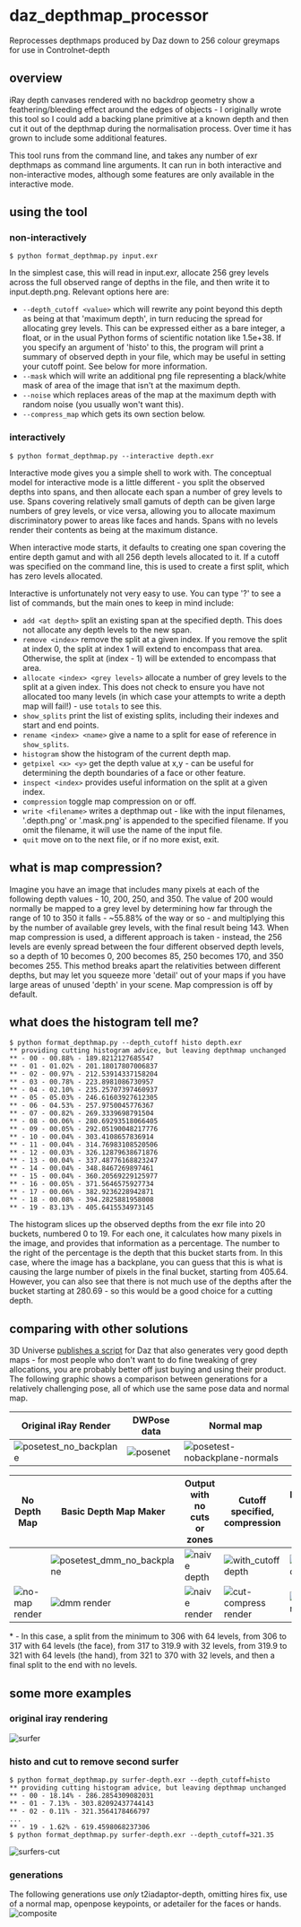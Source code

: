 # daz_depthmap_processor
Reprocesses depthmaps produced by Daz down to 256 colour greymaps for use in Controlnet-depth

## overview
iRay depth canvases rendered with no backdrop geometry show a feathering/bleeding effect around the edges of objects - I originally wrote this tool so I could add a backing plane primitive at a known depth and then cut it out of the depthmap during the normalisation process. Over time it has grown to include some additional features.

This tool runs from the command line, and takes any number of exr depthmaps as command line arguments. It can run in both interactive and non-interactive modes, although some features are only available in the interactive mode.

## using the tool
### non-interactively
```
$ python format_depthmap.py input.exr
```
In the simplest case, this will read in input.exr, allocate 256 grey levels across the full observed range of depths in the file, and then write it to input.depth.png. Relevant options here are:
* `--depth_cutoff <value>` which will rewrite any point beyond this depth as being at that 'maximum depth', in turn reducing the spread for allocating grey levels. This can be expressed either as a bare integer, a float, or in the usual Python forms of scientific notation like 1.5e+38. If you specify an argument of 'histo' to this, the program will print a summary of observed depth in your file, which may be useful in setting your cutoff point.  See below for more information.
* `--mask` which will write an additional png file representing a black/white mask of area of the image that isn't at the maximum depth.
* `--noise` which replaces areas of the map at the maximum depth with random noise (you usually won't want this).
* `--compress_map` which gets its own section below.
### interactively
```
$ python format_depthmap.py --interactive depth.exr
```
Interactive mode gives you a simple shell to work with. The conceptual model for interactive mode is a little different - you split the observed depths into spans, and then allocate each span a number of grey levels to use. Spans covering relatively small gamuts of depth can be given large numbers of grey levels, or vice versa, allowing you to allocate maximum discriminatory power to areas like faces and hands. Spans with no levels render their contents as being at the maximum distance.

When interactive mode starts, it defaults to creating one span covering the entire depth gamut and with all 256 depth levels allocated to it. If a cutoff was specified on the command line, this is used to create a first split, which has zero levels allocated.

Interactive is unfortunately not very easy to use. You can type '?' to see a list of commands, but the main ones to keep in mind include:
* `add <at depth>` split an existing span at the specified depth. This does not allocate any depth levels to the new span.
* `remove <index>` remove the split at a given index. If you remove the split at index 0, the split at index 1 will extend to encompass that area. Otherwise, the split at (index - 1) will be extended to encompass that area.
* `allocate <index> <grey levels>` allocate a number of grey levels to the split at a given index. This does not check to ensure you have not allocated too many levels (in which case your attempts to write a depth map will fail!) - use `totals` to see this.
* `show_splits` print the list of existing splits, including their indexes and start and end points.
* `rename <index> <name>` give a name to a split for ease of reference in `show_splits`.
* `histogram` show the histogram of the current depth map.
* `getpixel <x> <y>` get the depth value at x,y - can be useful for determining the depth boundaries of a face or other feature.
* `inspect <index>` provides useful information on the split at a given index.
* `compression` toggle map compression on or off.
* `write <filename>` writes a depthmap out - like with the input filenames, '.depth.png' or '.mask.png' is appended to the specified filename. If you omit the filename, it will use the name of the input file.
* `quit` move on to the next file, or if no more exist, exit.

## what is map compression?
Imagine you have an image that includes many pixels at each of the following depth values - 10, 200, 250, and 350. The value of 200 would normally be mapped to a grey level by determining how far through the range of 10 to 350 it falls - ~55.88% of the way or so - and multiplying this by the number of available grey levels, with the final result being 143. When map compression is used, a different approach is taken - instead, the 256 levels are evenly spread between the four different observed depth levels, so a depth of 10 becomes 0, 200 becomes 85, 250 becomes 170, and 350 becomes 255. This method breaks apart the relativities between different depths, but may let you squeeze more 'detail' out of your maps if you have large areas of unused 'depth' in your scene. Map compression is off by default.

## what does the histogram tell me?
```
$ python format_depthmap.py --depth_cutoff histo depth.exr
** providing cutting histogram advice, but leaving depthmap unchanged
** - 00 - 00.88% - 189.8212127685547
** - 01 - 01.02% - 201.18017807006837
** - 02 - 00.97% - 212.53914337158204
** - 03 - 00.78% - 223.8981086730957
** - 04 - 02.10% - 235.25707397460937
** - 05 - 05.03% - 246.61603927612305
** - 06 - 04.53% - 257.9750045776367
** - 07 - 00.82% - 269.3339698791504
** - 08 - 00.06% - 280.69293518066405
** - 09 - 00.05% - 292.05190048217776
** - 10 - 00.04% - 303.4108657836914
** - 11 - 00.04% - 314.76983108520506
** - 12 - 00.03% - 326.12879638671876
** - 13 - 00.04% - 337.48776168823247
** - 14 - 00.04% - 348.8467269897461
** - 15 - 00.04% - 360.20569229125977
** - 16 - 00.05% - 371.5646575927734
** - 17 - 00.06% - 382.9236228942871
** - 18 - 00.08% - 394.2825881958008
** - 19 - 83.13% - 405.6415534973145
```
The histogram slices up the observed depths from the exr file into 20 buckets, numbered 0 to 19. For each one, it calculates how many pixels in the image, and provides that information as a percentage. The number to the right of the percentage is the depth that this bucket starts from. In this case, where the image has a backplane, you can guess that this is what is causing the large number of pixels in the final bucket, starting from 405.64. However, you can also see that there is not much use of the depths after the bucket starting at 280.69 - so this would be a good choice for a cutting depth.

## comparing with other solutions
3D Universe [publishes a script](https://www.daz3d.com/basic-depth-map-maker-for-daz-studio) for Daz that also generates very good depth maps - for most people who don't want to do fine tweaking of grey allocations, you are probably better off just buying and using their product. The following graphic shows a comparison between generations for a relatively challenging pose, all of which use the same pose data and normal map.

|Original iRay Render|DWPose data|Normal map|
|-|-|-|
|![posetest_no_backplane](https://github.com/curiousjp/daz_depthmap_processor/assets/48515264/6c82e183-c6c7-4005-993c-f38054ce58b2)|![posenet](https://github.com/curiousjp/daz_depthmap_processor/assets/48515264/44ef0655-bb53-4278-b172-4e15a4e7ada7)|![posetest-nobackplane-normals](https://github.com/curiousjp/daz_depthmap_processor/assets/48515264/af0f0535-41e7-4799-bf34-cb5f99f0abf6)|

|No Depth Map|Basic Depth Map Maker|Output with no cuts or zones|Cutoff specified, compression|Manually-specified depth zones\*|
|-|-|-|-|-|
||![posetest_dmm_no_backplane](https://github.com/curiousjp/daz_depthmap_processor/assets/48515264/57d1b358-bfb6-46ce-85f2-4ca42ece9c94)|![naive depth](https://github.com/curiousjp/daz_depthmap_processor/assets/48515264/da707cd9-e022-44c9-ae75-3b5c12aba8b7)|![with_cutoff depth](https://github.com/curiousjp/daz_depthmap_processor/assets/48515264/17c99ddc-9b50-471b-85cd-17a9dbe992e4)|![balancer depth](https://github.com/curiousjp/daz_depthmap_processor/assets/48515264/06d800ff-6913-4b20-b3b8-44f46d5ef36d)|
|![no-map render](https://github.com/curiousjp/daz_depthmap_processor/assets/48515264/60e27d20-28d3-423f-a647-dd8a987b4893)|![dmm render](https://github.com/curiousjp/daz_depthmap_processor/assets/48515264/7e593e8a-8929-4e4b-8a64-f3f375749cd6)|![naive render](https://github.com/curiousjp/daz_depthmap_processor/assets/48515264/115389b1-39cb-4e9a-9b62-e7711e611697)|![cut-compress render](https://github.com/curiousjp/daz_depthmap_processor/assets/48515264/698a5e9e-0110-4e68-8824-e0feed43bcc8)|![balancer render](https://github.com/curiousjp/daz_depthmap_processor/assets/48515264/afe5c6a9-5291-4713-8ba2-2a96c7345d8e)|

\* - In this case, a split from the minimum to 306 with 64 levels, from 306 to 317 with 64 levels (the face), from 317 to 319.9 with 32 levels, from 319.9 to 321 with 64 levels (the hand), from 321 to 370 with 32 levels, and then a final split to the end with no levels.

## some more examples
### original iray rendering
![surfer](https://github.com/curiousjp/daz_depthmap_processor/assets/48515264/3ced6491-47b6-494f-a5ed-1b5565a47e3e)
### histo and cut to remove second surfer
```
$ python format_depthmap.py surfer-depth.exr --depth_cutoff=histo
** providing cutting histogram advice, but leaving depthmap unchanged
** - 00 - 18.14% - 286.2854309082031
** - 01 - 7.13% - 303.82092437744143
** - 02 - 0.11% - 321.3564178466797
...
** - 19 - 1.62% - 619.4598068237306
$ python format_depthmap.py surfer-depth.exr --depth_cutoff=321.35
```
![surfers-cut](https://github.com/curiousjp/daz_depthmap_processor/assets/48515264/30c8b42b-c447-4699-9080-7bd81c90a82c)
### generations
The following generations use _only_ t2iadaptor-depth, omitting hires fix, use of a normal map, openpose keypoints, or adetailer for the faces or hands.
![composite](https://github.com/curiousjp/daz_depthmap_processor/assets/48515264/c26b802a-891a-4edf-9a86-b16bba4e1924)
